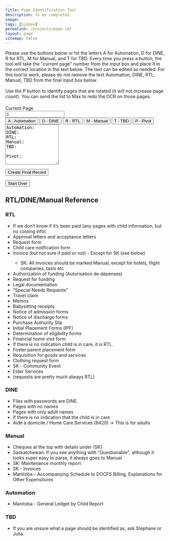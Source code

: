 ```yaml
---
title: Page Identification Tool
description: To be completed
image: 
tags: [hidden]
permalink: /projects/page-id/
layout: page
sitemap: false
---
```


<link href="https://maxcdn.bootstrapcdn.com/bootstrap/4.5.2/css/bootstrap.min.css" rel="stylesheet">
<style>
.container {
margin-top: 20px;
}
.input-group-text {
min-width: 100px;
}
textarea {
overflow: hidden; /* Prevents scroll bar from appearing */
}
</style>



Please use the buttons below or hit the letters A for Automation, D for DINE, R for RTL, M for Manual, and T for TBD. 
Every time you press a button, the tool will take the "current page" number from the input box and place it in the correct location in the text below.
The text can be edited as needed. For this tool to work, please do not remove the text Automation, DINE, RTL, Manual, TBD from the final input box below.
<br><br>
Use the P button to identify pages that are rotated (it will not increase page count). You can send the list to Max to redo the OCR on those pages.

<div class="container">

<div class="input-group mb-3">
<div class="input-group-prepend">
<span class="input-group-text">Current Page</span>
</div>
<input type="number" id="pageNumber" class="form-control" value="1">
</div>

<div class="btn-group mb-3" role="group" aria-label="Page Buttons">
<button type="button" class="btn btn-primary" onclick="addToText('Automation')">A - Automation</button>
<button type="button" class="btn btn-secondary" onclick="addToText('DINE')">D - DINE</button>
<button type="button" class="btn btn-success" onclick="addToText('RTL')">R - RTL</button>
<button type="button" class="btn btn-danger" onclick="addToText('Manual')">M - Manual</button>
<button type="button" class="btn btn-warning" onclick="addToText('TBD')">T - TBD</button>
<button type="button" class="btn btn-info" onclick="addToText('Pivot')">P - Pivot</button>
</div>

<textarea class="form-control" id="finalText" rows="8" oninput="adjustTextArea(this)">Automation: 
DINE: 
RTL: 
Manual: 
TBD: 

Pivot: 
</textarea>

<button class="btn btn-info mt-3" onclick="createFinalRecord()">Create Final Record</button>
<p id="recordDisplay"></p>
<p id="instructionDisplay"></p>
<button class="btn btn-warning mt-2" onclick="startOver()">Start Over</button>

<div>
<h2 class="mb-3 mt-2 pb-1 border-bottom">RTL/DINE/Manual Reference</h2>
<h3 class="mt-4 mb-2">RTL</h3>
<ul>
<li>If we don’t know if it’s been paid (any pages with child information, but no costing info)</li>
<li>Approval letters and acceptance letters</li>
<li>Request form</li>
<li>Child care notification form</li>
<li>Invoice (but not sure if paid or not) - Except for SK (see below)</li>
<ul>
<li>SK: All invoices should be marked Manual, except for hotels, flight companies, taxis etc</li>
</ul>
<li>Authorization of funding (Autorisation de dépenses)</li>
<li>Request for funding</li>
<li>Legal documentation</li>
<li>“Special Needs Requests”</li>
<li>Travel claim</li>
<li>Memos</li>
<li>Babysitting receipts</li>
<li>Notice of admission forms</li>
<li>Notice of discharge forms</li>
<li>Purchase Authority Slip</li>
<li>Initial Placement Forms (IPF)</li>
<li>Determination of eligibility forms</li>
<li>Financial home visit form</li>
<li>If there is no indication child is in care, it is RTL.</li>
<li>Foster parent placement form</li>
<li>Requisition for goods and services</li>
<li>Clothing request form</li>
<li>SK - Community Event</li>
<li>Elder Services</li>
<li>(requests are pretty much always RTL)</li>
</ul>
<h3 class="mt-4 mb-2">DINE</h3>
<ul>
<li>Files with passwords are DINE.</li>
<li>Pages with no names</li>
<li>Pages with only adult names</li>
<li>If there is no indication that the child is in care</li>
<li>Aide à domicile / Home Care Services (8420) -> This is for adults</li>
</ul>
<h3 class="mt-4 mb-2">Manual</h3>
<ul>
<li>Chèques at the top with details under (SK)</li>
<li>Saskatchewan: If you see anything with "Questionable", although it looks super easy to parse, it always goes to Manual</li>
<li>SK: Maintenance monthly report</li>
<li>SK - Invoices</li>
<li>Manitoba - Accompanying Schedule to DOCFS Billing, Explanations for Other Expensitures</li>  
</ul>
<h3 class="mt-4 mb-2">Automation</h3>
<ul>
<li>Manitoba - General Ledget by Child Report</li>
</ul>
<h3 class="mt-4 mb-2">TBD</h3>
<ul>
<li>If you are unsure what a page should be identified as, ask Stéphane or Julia.</li>
</ul>
</div>

</div>

<script type="text/javascript" src="{{ "/assets/js/page-id.js" | relative_url }}"></script>
